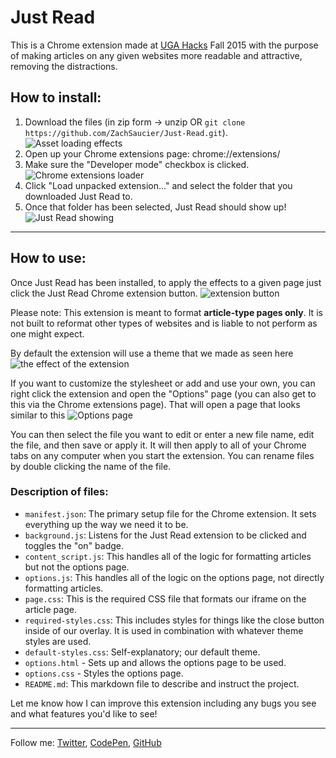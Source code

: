 Just Read
=========

This is a Chrome extension made at [UGA Hacks](http://ugahacks.herokuapp.com/) Fall 2015 with the purpose of making articles on any given websites more readable and attractive, removing the distractions.



## How to install:

1. Download the files (in zip form -> unzip OR `git clone https://github.com/ZachSaucier/Just-Read.git`). 
![Asset loading effects](http://i.imgur.com/4WkK2CA.png)
2. Open up your Chrome extensions page: chrome://extensions/
3. Make sure the "Developer mode" checkbox is clicked. 
![Chrome extensions loader](http://i.imgur.com/7lS7JgW.png)
4. Click "Load unpacked extension..." and select the folder that you downloaded Just Read to.
5. Once that folder has been selected, Just Read should show up! 
![Just Read showing](http://i.imgur.com/hwnoLZi.png)

___

## How to use: 

Once Just Read has been installed, to apply the effects to a given page just click the Just Read Chrome extension button. 
![extension button](http://i.imgur.com/aCOIuVV.png)

Please note: This extension is meant to format **article-type pages only**. It is not built to reformat other types of websites and is liable to not perform as one might expect. 

By default the extension will use a theme that we made as seen here 
![the effect of the extension](http://i.imgur.com/0aBizH4.png)

If you want to customize the stylesheet or add and use your own, you can right click the extension and open the "Options" page (you can also get to this via the Chrome extensions page). That will open a page that looks similar to this 
![Options page](http://i.imgur.com/GHUcFHw.png)

You can then select the file you want to edit or enter a new file name, edit the file, and then save or apply it. It will then apply to all of your Chrome tabs on any computer when you start the extension. You can rename files by double clicking the name of the file.

### Description of files:

- `manifest.json`: The primary setup file for the Chrome extension. It sets everything up the way we need it to be.
- `background.js`: Listens for the Just Read extension to be clicked and toggles the "on" badge.
- `content_script.js`: This handles all of the logic for formatting articles but not the options page.
- `options.js`: This handles all of the logic on the options page, not directly formatting articles.
- `page.css`: This is the required CSS file that formats our iframe on the article page.
- `required-styles.css`: This includes styles for things like the close button inside of our overlay. It is used in combination with whatever theme styles are used.
- `default-styles.css`: Self-explanatory; our default theme.
- `options.html` - Sets up and allows the options page to be used.
- `options.css` - Styles the options page.
- `README.md`: This markdown file to describe and instruct the project.

Let me know how I can improve this extension including any bugs you see and what features you'd like to see!

___

Follow me: [Twitter](http://www.twitter.com/ZachSaucier), [CodePen](http://codepen.io/Zeaklous), [GitHub](https://github.com/ZachSaucier)
